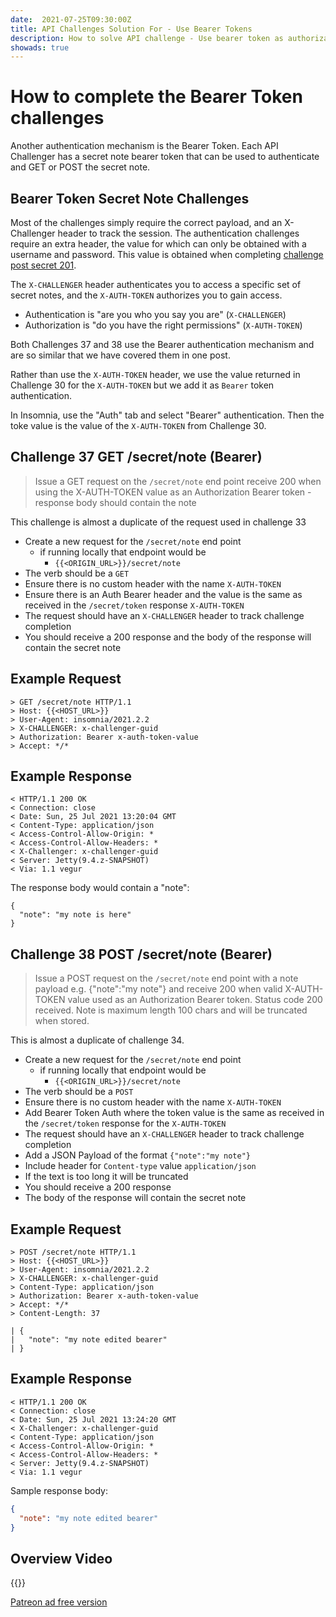 ```yaml
---
date:  2021-07-25T09:30:00Z
title: API Challenges Solution For - Use Bearer Tokens
description: How to solve API challenge - Use bearer token as authorization mechanism
showads: true
---
```


# How to complete the Bearer Token challenges

Another authentication mechanism is the Bearer Token. Each API Challenger has a secret note bearer token that can be used to authenticate and GET or POST the secret note.

## 	Bearer Token Secret Note Challenges

Most of the challenges simply require the correct payload, and an X-Challenger header to track the session. The authentication challenges require an extra header, the value for which can only be obtained with a username and password. This value is obtained when completing [challenge post secret 201](/apichallenges/solutions/authentication/post-secret-201).

The `X-CHALLENGER` header authenticates you to access a specific set of secret notes, and the `X-AUTH-TOKEN` authorizes you to gain access.

- Authentication is "are you who you say you are" (`X-CHALLENGER`)
- Authorization is "do you have the right permissions" (`X-AUTH-TOKEN`)

Both Challenges 37 and 38 use the Bearer authentication mechanism and are so similar that we have covered them in one post.

Rather than use the `X-AUTH-TOKEN` header, we use the value returned in Challenge 30 for the `X-AUTH-TOKEN` but we add it as `Bearer` token authentication.

In Insomnia, use the "Auth" tab and select "Bearer" authentication. Then the toke value is the value of the `X-AUTH-TOKEN` from Challenge 30.

## Challenge 37 GET /secret/note (Bearer)

> Issue a GET request on the `/secret/note` end point receive 200 when using the X-AUTH-TOKEN value as an Authorization Bearer token - response body should contain the note

This challenge is almost a duplicate of the request used in challenge 33

- Create a new request for the `/secret/note` end point
    - if running locally that endpoint would be
        - `{{<ORIGIN_URL>}}/secret/note`
- The verb should be a `GET`
- Ensure there is no custom header with the name `X-AUTH-TOKEN`
- Ensure there is an Auth Bearer header and the value is the same as received in the `/secret/token` response `X-AUTH-TOKEN`
- The request should have an `X-CHALLENGER` header to track challenge completion
- You should receive a 200 response and the body of the response will contain the secret note

## Example Request

```
> GET /secret/note HTTP/1.1
> Host: {{<HOST_URL>}}
> User-Agent: insomnia/2021.2.2
> X-CHALLENGER: x-challenger-guid
> Authorization: Bearer x-auth-token-value
> Accept: */*
```

## Example Response

```
< HTTP/1.1 200 OK
< Connection: close
< Date: Sun, 25 Jul 2021 13:20:04 GMT
< Content-Type: application/json
< Access-Control-Allow-Origin: *
< Access-Control-Allow-Headers: *
< X-Challenger: x-challenger-guid
< Server: Jetty(9.4.z-SNAPSHOT)
< Via: 1.1 vegur
```

The response body would contain a "note":

```angular2html
{
  "note": "my note is here"
}
```

## Challenge 38 POST /secret/note (Bearer)

> Issue a POST request on the `/secret/note` end point with a note payload e.g. {"note":"my note"} and receive 200 when valid X-AUTH-TOKEN value used as an Authorization Bearer token. Status code 200 received. Note is maximum length 100 chars and will be truncated when stored.

This is almost a duplicate of challenge 34.

- Create a new request for the `/secret/note` end point
    - if running locally that endpoint would be
        - `{{<ORIGIN_URL>}}/secret/note`
- The verb should be a `POST`
- Ensure there is no custom header with the name `X-AUTH-TOKEN`
- Add Bearer Token Auth where the token value is the same as received in the `/secret/token` response for the `X-AUTH-TOKEN`
- The request should have an `X-CHALLENGER` header to track challenge completion
- Add a JSON Payload of the format `{"note":"my note"}`
- Include header for `Content-type` value `application/json`
- If the text is too long it will be truncated
- You should receive a 200 response
- The body of the response will contain the secret note

## Example Request

```
> POST /secret/note HTTP/1.1
> Host: {{<HOST_URL>}}
> User-Agent: insomnia/2021.2.2
> X-CHALLENGER: x-challenger-guid
> Content-Type: application/json
> Authorization: Bearer x-auth-token-value
> Accept: */*
> Content-Length: 37

| {
|   "note": "my note edited bearer"
| }
```

## Example Response

```
< HTTP/1.1 200 OK
< Connection: close
< Date: Sun, 25 Jul 2021 13:24:20 GMT
< X-Challenger: x-challenger-guid
< Content-Type: application/json
< Access-Control-Allow-Origin: *
< Access-Control-Allow-Headers: *
< Server: Jetty(9.4.z-SNAPSHOT)
< Via: 1.1 vegur
```

Sample response body:

```json
{
  "note": "my note edited bearer"
}
```


## Overview Video

{{<youtube-embed key="8GsMTZxEItw" title="Solution to Bearer Token Challenge">}}

[Patreon ad free version](https://www.patreon.com/posts/54091910)




